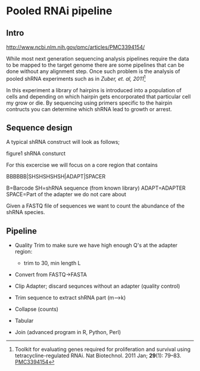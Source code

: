 # Pooled RNAi pipeline

## Intro

http://www.ncbi.nlm.nih.gov/pmc/articles/PMC3394154/

While most next generation sequencing analysis pipelines require the data to be mapped to the target genome there are some pipelines that can be done without any alignment step. Once such problem is the analysis of pooled shRNA experiments such as in *Zuber, et. al, 2011*[^Zuber2011]

[^Zuber2011]: Toolkit for evaluating genes required for proliferation and survival using tetracycline-regulated RNAi. Nat Biotechnol. 2011 Jan; **29**(1): 79–83. [PMC3394154](http://www.ncbi.nlm.nih.gov/pmc/articles/PMC3394154/)

In this experiment a library of hairpins is introduced into a population of cells and depending on which hairpin gets encorporated that particular cell my grow or die. By sequencing using primers specific to the hairpin contructs you can determine which shRNA lead to growth or arrest. 

## Sequence design

A typical shRNA construct will look as follows;

figure1 shRNA consturct

For this excercise we will focus on a core region that contains

BBBBBB|SHSHSHSHSH|ADAPT|SPACER

B=Barcode
SH=shRNA sequence (from known library)
ADAPT=ADAPTER
SPACE=Part of the adapter we do not care about

Given a FASTQ file of sequences we want to count the abundance of the shRNA species. 

## Pipeline

* Quality Trim to make sure we have high enough Q's at the adapter region: 
	* trim to 30, min length L

* Convert from FASTQ->FASTA
	
* Clip Adapter; discard sequnces without an adapter (quality control)

* Trim sequence to extract shRNA part (m-->k)

* Collapse (counts)

* Tabular

* Join (advanced program in R, Python, Perl)

